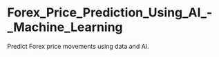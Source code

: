 # Forex_Price_Prediction_Using_AI_-_Machine_Learning
Predict Forex price movements using data and AI.
